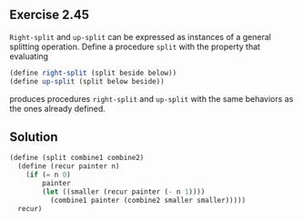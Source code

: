 ## Exercise 2.45

`Right-split` and `up-split` can be expressed as instances of a general
splitting operation. Define a procedure `split` with the property that
evaluating

```scheme
(define right-split (split beside below))
(define up-split (split below beside))
```

produces procedures `right-split` and `up-split` with the same behaviors as the
ones already defined.

## Solution

```scheme
(define (split combine1 combine2)
  (define (recur painter n)
    (if (= n 0)
        painter
        (let ((smaller (recur painter (- n 1))))
          (combine1 painter (combine2 smaller smaller)))))
  recur)
```
